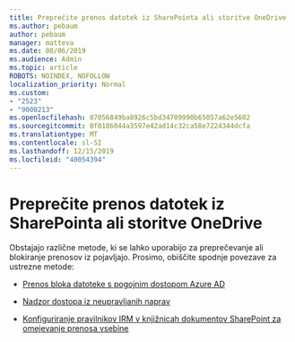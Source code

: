 ```yaml
---
title: Preprečite prenos datotek iz SharePointa ali storitve OneDrive
ms.author: pebaum
author: pebaum
manager: matteva
ms.date: 08/06/2019
ms.audience: Admin
ms.topic: article
ROBOTS: NOINDEX, NOFOLLOW
localization_priority: Normal
ms.custom:
- "2523"
- "9000213"
ms.openlocfilehash: 07056849ba8926c5bd34709990b65057a62e5602
ms.sourcegitcommit: 0f0186044a3597e42ad14c32ca58e7224344dcfa
ms.translationtype: MT
ms.contentlocale: sl-SI
ms.lasthandoff: 12/15/2019
ms.locfileid: "40054394"
---
```

# <a name="prevent-files-from-being-downloaded-from-sharepoint-or-onedrive"></a>Preprečite prenos datotek iz SharePointa ali storitve OneDrive

Obstajajo različne metode, ki se lahko uporabijo za preprečevanje ali blokiranje prenosov iz pojavljajo. Prosimo, obiščite spodnje povezave za ustrezne metode:

- [Prenos bloka datoteke s pogojnim dostopom Azure AD](https://docs.microsoft.com/cloud-app-security/use-case-proxy-block-session-aad#create-a-block-download-policy-for-unmanaged-devices)

- [Nadzor dostopa iz neupravljanih naprav](https://docs.microsoft.com/sharepoint/control-access-from-unmanaged-devices)

- [Konfiguriranje pravilnikov IRM v knjižnicah dokumentov SharePoint za omejevanje prenosa vsebine](https://docs.microsoft.com/office365/securitycompliance/set-up-irm-in-sp-admin-center)
